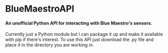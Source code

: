 # BlueMaestroAPI
#### An unofficial Python API for interacting with Blue Maestro's sensors.
Currently just a Python module but I can package it up and make it available with pip if there's interest. 
To use this API just download the .py file and place it in the directory you are working in.
